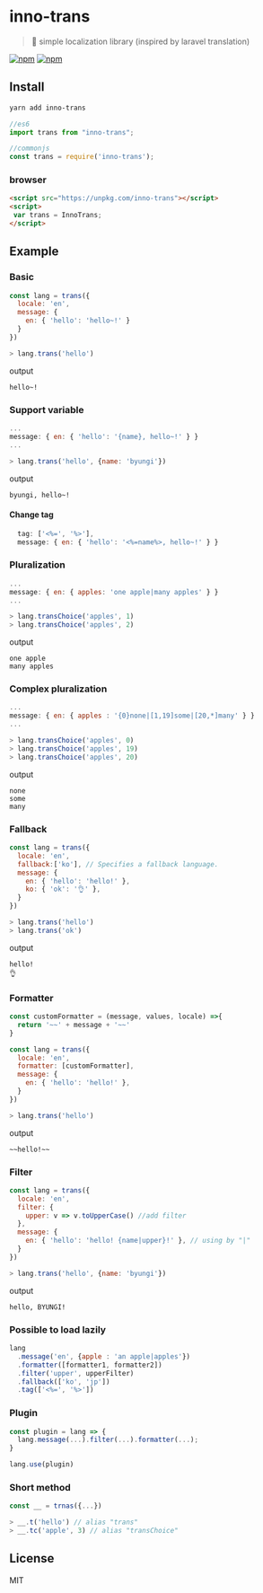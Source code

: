 # inno-trans
> 📜 simple localization library (inspired by laravel translation)

[![npm](https://img.shields.io/npm/v/inno-trans.svg?style=flat-square)](https://www.npmjs.com/package/inno-trans)
[![npm](https://img.shields.io/npm/dt/inno-trans.svg?style=flat-square)](https://www.npmjs.com/package/inno-trans)

## Install
```sh
yarn add inno-trans
```
```js
//es6
import trans from "inno-trans";

//commonjs
const trans = require('inno-trans');
```
### browser
```html
<script src="https://unpkg.com/inno-trans"></script>
<script>
 var trans = InnoTrans;
</script>
```

## Example
### Basic
```js
const lang = trans({
  locale: 'en',
  message: {
    en: { 'hello': 'hello~!' }
  }
})

> lang.trans('hello')
```
output
```
hello~!
```

### Support variable
```js
...
message: { en: { 'hello': '{name}, hello~!' } }
...

> lang.trans('hello', {name: 'byungi'})
```
output
```
byungi, hello~!
```

#### Change tag
```js
  tag: ['<%=', '%>'],
  message: { en: { 'hello': '<%=name%>, hello~!' } }

```

### Pluralization
```js
...
message: { en: { apples: 'one apple|many apples' } }
...

> lang.transChoice('apples', 1)
> lang.transChoice('apples', 2)
```
output
```
one apple
many apples
```

### Complex pluralization
```js
...
message: { en: { apples : '{0}none|[1,19]some|[20,*]many' } }
...

> lang.transChoice('apples', 0)
> lang.transChoice('apples', 19)
> lang.transChoice('apples', 20)
```
output
```
none
some
many
```

### Fallback
```js
const lang = trans({
  locale: 'en',
  fallback:['ko'], // Specifies a fallback language.
  message: {
    en: { 'hello': 'hello!' },
    ko: { 'ok': '👌' },
  }
})

> lang.trans('hello')
> lang.trans('ok')
```
output
```
hello!
👌
```

### Formatter
```js
const customFormatter = (message, values, locale) =>{
  return '~~' + message + '~~'
}

const lang = trans({
  locale: 'en',
  formatter: [customFormatter],
  message: {
    en: { 'hello': 'hello!' },
  }
})

> lang.trans('hello')
```
output
```
~~hello!~~
```

### Filter
```js
const lang = trans({
  locale: 'en',
  filter: {
    upper: v => v.toUpperCase() //add filter
  },
  message: {
    en: { 'hello': 'hello! {name|upper}!' }, // using by "|"
  }
})

> lang.trans('hello', {name: 'byungi'})
```
output
```
hello, BYUNGI!
```

### Possible to load lazily
```js
lang
  .message('en', {apple : 'an apple|apples'})
  .formatter([formatter1, formatter2])
  .filter('upper', upperFilter)
  .fallback(['ko', 'jp'])
  .tag(['<%=', '%>'])
```

### Plugin 
```js
const plugin = lang => {
  lang.message(...).filter(...).formatter(...);
}

lang.use(plugin)
```

### Short method
```js
const __ = trnas({...})

> __.t('hello') // alias "trans"
> __.tc('apple', 3) // alias "transChoice"
```

## License
MIT